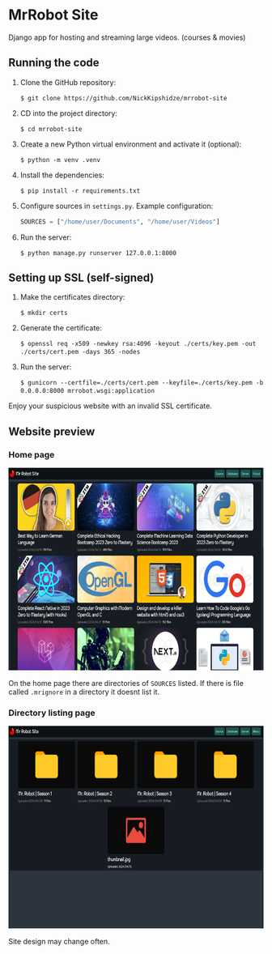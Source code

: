 # MrRobot Site

Django app for hosting and streaming large videos. (courses & movies)

## Running the code

1. Clone the GitHub repository:
    ```shell
    $ git clone https://github.com/NickKipshidze/mrrobot-site
    ```
0. CD into the project directory:
    ```shell
    $ cd mrrobot-site
    ```
0. Create a new Python virtual environment and activate it (optional):
    ```shell
    $ python -m venv .venv
    ```
0. Install the dependencies:
    ```shell
    $ pip install -r requirements.txt
    ```
0. Configure sources in `settings.py`. Example configuration:
    ```python
    SOURCES = ["/home/user/Documents", "/home/user/Videos"]
    ```
0. Run the server:
    ```shell
    $ python manage.py runserver 127.0.0.1:8000
    ```

## Setting up SSL (self-signed)

1. Make the certificates directory:
    ```shell
    $ mkdir certs
    ```

0. Generate the certificate:
    ```shell
    $ openssl req -x509 -newkey rsa:4096 -keyout ./certs/key.pem -out ./certs/cert.pem -days 365 -nodes
    ```
0. Run the server:
    ```shell
    $ gunicorn --certfile=./certs/cert.pem --keyfile=./certs/key.pem -b 0.0.0.0:8000 mrrobot.wsgi:application
    ```

Enjoy your suspicious website with an invalid SSL certificate.

## Website preview

### Home page
<img src="./static/img/site-preview.png" alt="Home page preview" height=400 />

On the home page there are directories of `SOURCES` listed. If there is file called `.mrignore` in a directory it doesnt list it.

### Directory listing page
<img src="./static/img/listing-preview.png" alt="Listing page preview" height=400 />

Site design may change often.